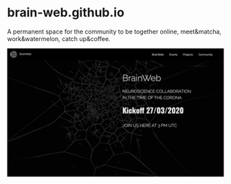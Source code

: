 # brain-web.github.io
A permanent space for the  community to be together online, meet&amp;matcha, work&amp;watermelon, catch up&amp;coffee.

<img src="./images/readme/brainweb_landing.jpg" width="900" />

